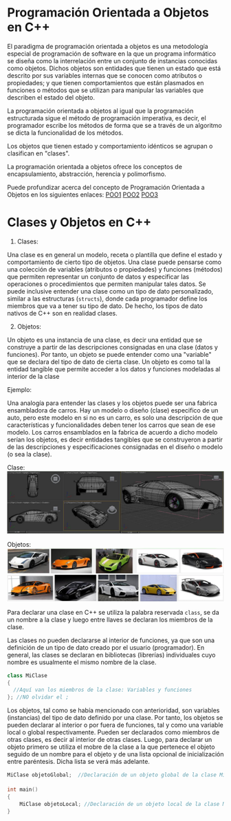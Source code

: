 # Programación Orientada a Objetos en C++

El paradigma de programación orientada a objetos es una metodología especial de programación de software
en la que un programa informático se diseña como la interrelación entre un conjunto de instancias conocidas
como objetos. Dichos objetos son entidades que tienen un estado que está descrito por sus variables internas que
se conocen como atributos o propiedades; y que tienen comportamientos que están plasmados en funciones o métodos
que se utilizan para manipular las variables que describen el estado del objeto.

La programación orientada a objetos al igual que la programación estructurada sigue el método de programación imperativa,
es decir, el programador escribe los métodos de forma que se a través de un algoritmo se dicta la funcionalidad de los métodos.

Los objetos que tienen estado y comportamiento idénticos se agrupan o clasifican en "clases".

La programación orientada a objetos ofrece los conceptos de encapsulamiento, abstracción, herencia y polimorfismo.

Puede profundizar acerca del concepto de Programación Orientada a Objetos en los siguientes enlaces:
[POO1](https://es.quora.com/Qu%C3%A9-es-la-programaci%C3%B3n-orientada-a-objetos)
[POO2](https://www.webopedia.com/TERM/O/object_oriented_programming_OOP.html)
[POO3](https://www.freecodecamp.org/news/object-oriented-programming-concepts-21bb035f7260/)

# Clases y Objetos en C++
1. Clases:

Una clase es en general un modelo, receta o plantilla que define el estado y comportamiento de cierto tipo de objetos.
Una clase puede pensarse como una colección de variables (atributos o propiedades) y funciones (métodos) que permiten representar 
un conjunto de datos y especificar las operaciones o procedimientos que permiten manipular tales datos. Se puede inclusive entender una
clase como un tipo de dato personalizado, similar a las estructuras (`structs`), donde cada programador define los miembros que va a
tener su tipo de dato. De hecho, los tipos de dato nativos de C++ son en realidad clases.

2. Objetos:

Un objeto es una instancia de una clase, es decir una entidad que se construye a partir
de las descripciones consignadas en una clase (datos y funciones). Por tanto, un objeto
se puede entender como una "variable" que se declara del tipo de dato de cierta clase. Un objeto es como tal
la entidad tangible que permite acceder a los datos y funciones modeladas al interior de la clase

Ejemplo:

Una analogía para entender las clases y los objetos puede ser una fabrica ensambladora de carros.
Hay un modelo o diseño (clase) especifico de un auto, pero este modelo en si no es un carro, es solo una descripción 
de que características y funcionalidades deben tener los carros que sean de ese modelo.
Los carros ensamblados en la fabrica de acuerdo a dicho modelo serían los objetos, es decir entidades tangibles que se
construyeron a partir de las descripciones y especificaciones consignadas en el diseño o modelo (o sea la clase).

Clase:
![analog clase](/img/car_class.png)

Objetos:
![analog objeto1](/img/car_obj1.png)
![analog objeto2](/img/car_obj2.png)

Para declarar una clase en C++ se utiliza la palabra reservada `class`, se da un nombre a la clase y luego entre llaves
se declaran los miembros de la clase.

Las clases no pueden declararse al interior de funciones, ya que son una definición de un tipo de dato creado por el usuario (programador).
En general, las clases se declaran en bibliotecas (librerías) individuales cuyo nombre es usualmente el mismo nombre de la clase.

```cpp
class MiClase
{
  //Aquí van los miembros de la clase: Variables y funciones
}; //NO olvidar el ;
```
Los objetos, tal como se había mencionado con anterioridad, son variables (instancias) del tipo de dato definido por una clase. Por tanto, los
objetos se pueden declarar al interior o por fuera de funciones, tal y como una variable local o global respectivamente. Pueden ser declarados
como miembros de otras clases, es decir al interior de otras clases. Luego, para declarar un objeto primero se utiliza el mobre de la clase a la
que pertenece el objeto seguido de un nombre para el objeto y de una lista opcional de inicialización entre paréntesis. Dicha lista se verá más
adelante.

```cpp
MiClase objetoGlobal;  //Declaración de un objeto global de la clase MiClase

int main()
{
	MiClase objetoLocal; //Declaración de un objeto local de la clase MiClase  
}
```
